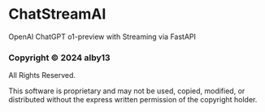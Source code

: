 # ChatStreamAI
OpenAI ChatGPT o1-preview with Streaming via FastAPI




### Copyright &copy; 2024 alby13

All Rights Reserved.

This software is proprietary and may not be used, copied, modified, or distributed without the express written permission of the copyright holder.
